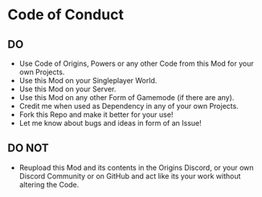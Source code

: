 # Code of Conduct

## DO

+ Use Code of Origins, Powers or any other Code from this Mod for your own Projects.
+ Use this Mod on your Singleplayer World.
+ Use this Mod on your Server.
+ Use this Mod on any other Form of Gamemode (if there are any).
+ Credit me when used as Dependency in any of your own Projects.
+ Fork this Repo and make it better for your use!
+ Let me know about bugs and ideas in form of an Issue!

## DO NOT

+ Reupload this Mod and its contents in the Origins Discord, or your own Discord Community or on GitHub and act like its your work without altering the Code.
